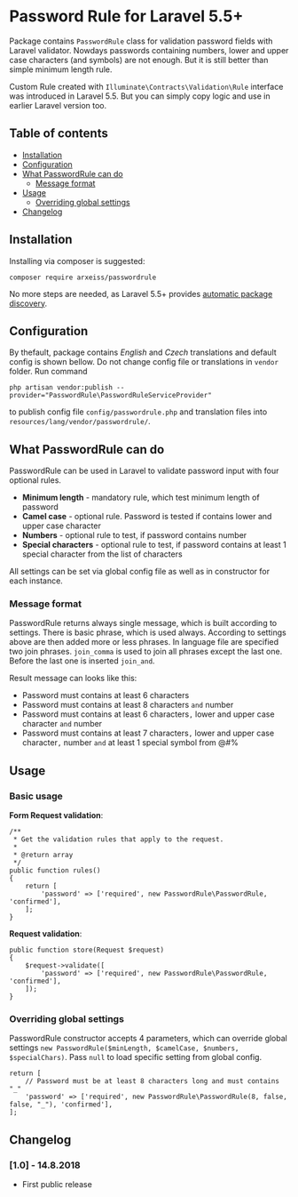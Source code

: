 # Password Rule for Laravel 5.5+

Package contains `PasswordRule` class for validation password fields with Laravel validator. Nowdays passwords containing numbers, lower and upper case characters (and symbols) are not enough. But it is still better than simple minimum length rule.

Custom Rule created with `Illuminate\Contracts\Validation\Rule` interface was introduced in Laravel 5.5. But you can simply copy logic and use in earlier Laravel version too.

## Table of contents
* [Installation](#instalation)
* [Configuration](#configuration)
* [What PasswordRule can do](#what-passwordrule-can-do)
    *  [Message format](#message-format)
* [Usage](#usage)
    * [Overriding global settings](#overriding-global-settings)
* [Changelog](#changelog)

## Installation

Installing via composer is suggested:

```
composer require arxeiss/passwordrule
```

No more steps are needed, as Laravel 5.5+ provides [automatic package discovery](https://laravel.com/docs/5.5/packages).

## Configuration
By thefault, package contains *English* and *Czech* translations and default config is shown bellow. Do not change config file or translations in `vendor` folder. Run command

```
php artisan vendor:publish --provider="PasswordRule\PasswordRuleServiceProvider"
```

to  publish config file `config/passwordrule.php` and translation files into `resources/lang/vendor/passwordrule/`.

## What PasswordRule can do
PasswordRule can be used in Laravel to validate password input with four optional rules.

* **Minimum length** - mandatory rule, which test minimum length of password
* **Camel case** - optional rule. Password is tested if contains lower and upper case character
* **Numbers** - optional rule to test, if password contains number
* **Special characters** - optional rule to test, if password contains at least 1 special character from the list of characters

All settings can be set via global config file as well as in constructor for each instance.

### Message format
PasswordRule returns always single message, which is built according to settings. There is basic phrase, which is used always. According to settings above are then added more or less phrases. In language file are specified two join phrases. `join_comma` is used to join all phrases except the last one. Before the last one is inserted `join_and`.

Result message can looks like this:
* Password must contains at least 6 characters
* Password must contains at least 8 characters `and` number
* Password must contains at least 6 characters`,` lower and upper case character `and` number
* Password must contains at least 7 characters`,` lower and upper case character`,` number `and` at least 1 special symbol from @#%

## Usage
### Basic usage
**Form Request validation**:
```
/**
 * Get the validation rules that apply to the request.
 *
 * @return array
 */
public function rules()
{
    return [
        'password' => ['required', new PasswordRule\PasswordRule, 'confirmed'],
    ];
}
```

**Request validation**:
```
public function store(Request $request)
{
    $request->validate([
        'password' => ['required', new PasswordRule\PasswordRule, 'confirmed'],
    ]);
}
```

### Overriding global settings
PasswordRule constructor accepts 4 parameters, which can override global settings
`new PasswordRule($minLength, $camelCase, $numbers, $specialChars)`.
Pass `null` to load specific setting from global config.

```
return [
    // Password must be at least 8 characters long and must contains "_"
    'password' => ['required', new PasswordRule\PasswordRule(8, false, false, "_"), 'confirmed'],
];
```

## Changelog
### [1.0] - 14.8.2018
* First public release
